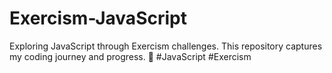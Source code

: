 # Exercism-JavaScript
Exploring JavaScript through Exercism challenges. This repository captures my coding journey and progress. 🚀 #JavaScript #Exercism
